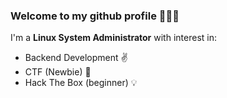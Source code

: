 ### Welcome to my github profile :pray::pray::pray:
I'm a **Linux System Administrator** with interest in:
- Backend Development :v:
- CTF (Newbie) :mega:
- Hack The Box (beginner) :bulb:

<!--
**naiame-neltheri/naiame-neltheri** is a ✨ _special_ ✨ repository because its `README.md` (this file) appears on your GitHub profile.

Here are some ideas to get you started:

- 🔭 I’m currently working on ...
- 🌱 I’m currently learning ...
- 👯 I’m looking to collaborate on ...
- 🤔 I’m looking for help with ...
- 💬 Ask me about ...
- 📫 How to reach me: ...
- 😄 Pronouns: ...
- ⚡ Fun fact: ...
-->
